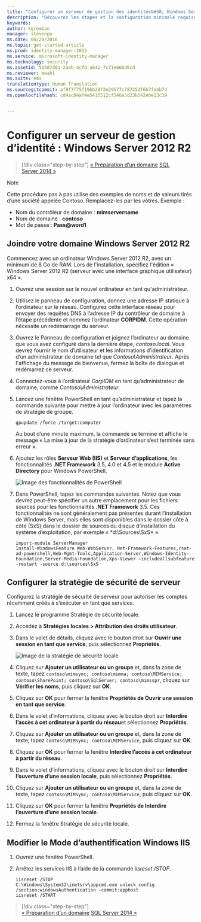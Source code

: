 ```yaml
---
title: "Configurer un serveur de gestion des identités&#58; Windows Server 2012 R2 | Microsoft Identity Manager"
description: "Découvrez les étapes et la configuration minimale requise pour préparer Windows Server 2012 RS à travailler avec MIM 2016."
keywords: 
author: kgremban
manager: stevenpo
ms.date: 04/28/2016
ms.topic: get-started-article
ms.prod: identity-manager-2015
ms.service: microsoft-identity-manager
ms.technology: security
ms.assetid: 51507d0a-2aeb-4cfd-a642-7c71e666d6cd
ms.reviewer: mwahl
ms.suite: ems
translationtype: Human Translation
ms.sourcegitcommit: af9f7f75f19bb29f2e29577c787252f6b7fabb7d
ms.openlocfilehash: cd4ac84af4e5416512cf546a5d23b342ebe13c39


---
```


# Configurer un serveur de gestion d’identité : Windows Server 2012 R2

>[!div class="step-by-step"]
[« Préparation d’un domaine](preparing-domain.md)
[SQL Server 2014 »](prepare-server-sql2014.md)

> [!NOTE]
> Cette procédure pas à pas utilise des exemples de noms et de valeurs tirés d’une société appelée Contoso. Remplacez-les par les vôtres. Exemple :
> - Nom du contrôleur de domaine : **mimservername**
> - Nom de domaine : **contoso**
> - Mot de passe : **Pass@word1**

## Joindre votre domaine Windows Server 2012 R2

Commencez avec un ordinateur Windows Server 2012 R2, avec un minimum de 8 Go de RAM. Lors de l'installation, spécifiez l'édition « Windows Server 2012 R2 (serveur avec une interface graphique utilisateur) x64 ».

1. Ouvrez une session sur le nouvel ordinateur en tant qu'administrateur.

2. Utilisez le panneau de configuration, donnez une adresse IP statique à l’ordinateur sur le réseau. Configurez cette interface réseau pour envoyer des requêtes DNS à l’adresse IP du contrôleur de domaine à l’étape précédente et nommez l’ordinateur **CORPIDM**.  Cette opération nécessite un redémarrage du serveur.

3. Ouvrez le Panneau de configuration et joignez l’ordinateur au domaine que vous avez configuré dans la dernière étape, *contoso.local*.  Vous devrez fournir le nom d’utilisateur et les informations d’identification d’un administrateur de domaine tel que *Contoso\Administrateur*.  Après l'affichage du message de bienvenue, fermez la boîte de dialogue et redémarrez ce serveur.

4. Connectez-vous à l’ordinateur *CorpIDM* en tant qu’administrateur de domaine, comme *Contoso\Administrateur*.

5. Lancez une fenêtre PowerShell en tant qu’administrateur et tapez la commande suivante pour mettre à jour l’ordinateur avec les paramètres de stratégie de groupe.

    ```
    gpupdate /force /target:computer
    ```

    Au bout d’une minute maximum, la commande se termine et affiche le message « La mise à jour de la stratégie d’ordinateur s’est terminée sans erreur ».

6. Ajoutez les rôles **Serveur Web (IIS)** et **Serveur d’applications**, les fonctionnalités **.NET Framework** 3.5, 4.0 et 4.5 et le module **Active Directory** pour Windows PowerShell.

    ![Image des fonctionnalités de PowerShell](media/MIM-DeployWS2.png)

7. Dans PowerShell, tapez les commandes suivantes. Notez que vous devrez peut-être spécifier un autre emplacement pour les fichiers sources pour les fonctionnalités **.NET Framework** 3.5. Ces fonctionnalités ne sont généralement pas présentes durant l’installation de Windows Server, mais elles sont disponibles dans le dossier côte à côte (SxS) dans le dossier de sources du disque d’installation du système d’exploitation, par exemple « *d:\Sources\SxS\* ».

    ```
    import-module ServerManager
    Install-WindowsFeature Web-WebServer, Net-Framework-Features,rsat-ad-powershell,Web-Mgmt-Tools,Application-Server,Windows-Identity-Foundation,Server-Media-Foundation,Xps-Viewer –includeallsubfeature -restart -source d:\sources\SxS
    ```

## Configurer la stratégie de sécurité de serveur

Configurez la stratégie de sécurité de serveur pour autoriser les comptes récemment créés à s’exécuter en tant que services.

1. Lancez le programme Stratégie de sécurité locale.

2. Accédez à **Stratégies locales > Attribution des droits utilisateur**.

3. Dans le volet de détails, cliquez avec le bouton droit sur **Ouvrir une session en tant que service**, puis sélectionnez **Propriétés**.

    ![Image de la stratégie de sécurité locale](media/MIM-DeployWS3.png)

4. Cliquez sur **Ajouter un utilisateur ou un groupe** et, dans la zone de texte, tapez `contoso\mimsync; contoso\mimma; contoso\MIMService; contoso\SharePoint; contoso\SqlServer; contoso\mimsspr`, cliquez sur **Vérifier les noms**, puis cliquez sur **OK**.

5. Cliquez sur **OK** pour fermer la fenêtre **Propriétés de Ouvrir une session en tant que service**.

6.  Dans le volet d’informations, cliquez avec le bouton droit sur **Interdire l’accès à cet ordinateur à partir du réseau**et sélectionnez **Propriétés**.

7. Cliquez sur **Ajouter un utilisateur ou un groupe** et, dans la zone de texte, tapez `contoso\MIMSync; contoso\MIMService`, puis cliquez sur **OK**.

8. Cliquez sur **OK** pour fermer la fenêtre **Interdire l’accès à cet ordinateur à partir du réseau**.

9. Dans le volet d’informations, cliquez avec le bouton droit sur **Interdire l’ouverture d’une session locale**, puis sélectionnez **Propriétés**.

10. Cliquez sur **Ajouter un utilisateur ou un groupe** et, dans la zone de texte, tapez `contoso\MIMSync; contoso\MIMService`, puis cliquez sur **OK**.

11. Cliquez sur **OK** pour fermer la fenêtre **Propriétés de Interdire l’ouverture d’une session locale**.

12. Fermez la fenêtre Stratégie de sécurité locale.


## Modifier le Mode d’authentification Windows IIS

1.  Ouvrez une fenêtre PowerShell.

2.  Arrêtez les services IIS à l’aide de la commande *iisreset /STOP*.

    ```
    iisreset /STOP
    C:\Windows\System32\inetsrv\appcmd.exe unlock config /section:windowsAuthentication -commit:apphost
    iisreset /START
    ```

>[!div class="step-by-step"]  
[« Préparation d’un domaine](preparing-domain.md)
[SQL Server 2014 »](prepare-server-sql2014.md)



<!--HONumber=Jun16_HO4-->



